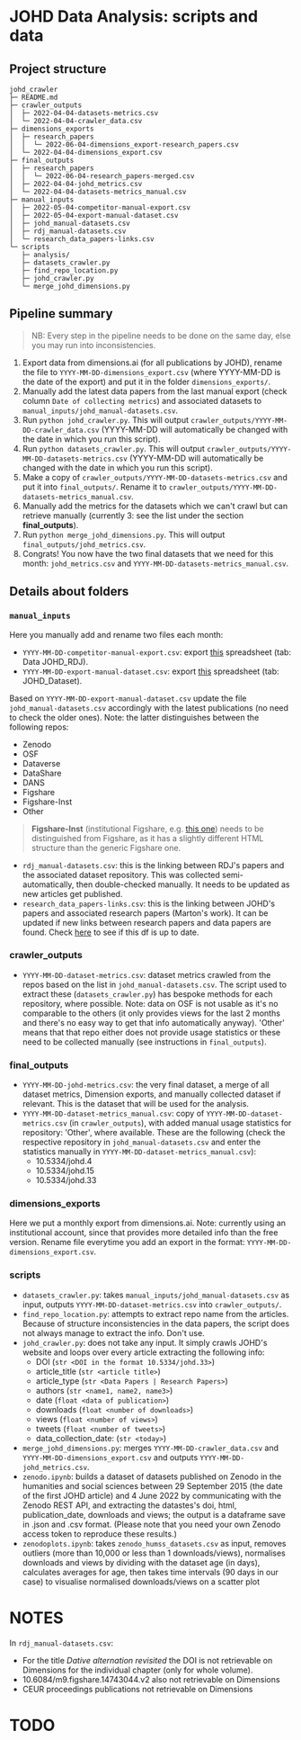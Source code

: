 # JOHD Data Analysis: scripts and data

## Project structure
```
johd_crawler
├─ README.md
├─ crawler_outputs
│  ├─ 2022-04-04-datasets-metrics.csv
│  └─ 2022-04-04-crawler_data.csv
├─ dimensions_exports
│  ├─ research_papers
│  │  └─ 2022-06-04-dimensions_export-research_papers.csv
│  └─ 2022-04-04-dimensions_export.csv
├─ final_outputs
│  ├─ research_papers
│  │  └─ 2022-06-04-research_papers-merged.csv
│  ├─ 2022-04-04-johd_metrics.csv
│  └─ 2022-04-04-datasets-metrics_manual.csv
├─ manual_inputs
│  ├─ 2022-05-04-competitor-manual-export.csv
│  ├─ 2022-05-04-export-manual-dataset.csv
│  ├─ johd_manual-datasets.csv
│  ├─ rdj_manual-datasets.csv
│  └─ research_data_papers-links.csv
└─ scripts
   ├─ analysis/
   ├─ datasets_crawler.py
   ├─ find_repo_location.py
   ├─ johd_crawler.py
   └─ merge_johd_dimensions.py
```

## Pipeline summary
> NB: Every step in the pipeline needs to be done on the same day, else you may run into inconsistencies.
1. Export data from dimensions.ai (for all publications by JOHD), rename the file to `YYYY-MM-DD-dimensions_export.csv` (where YYYY-MM-DD is the date of the export) and put it in the folder `dimensions_exports/`.
2. Manually add the latest data papers from the last manual export (check column `Date of collecting metrics`) and associated datasets to `manual_inputs/johd_manual-datasets.csv`.
3. Run `python johd_crawler.py`. This will output `crawler_outputs/YYYY-MM-DD-crawler_data.csv` (YYYY-MM-DD will automatically be changed with the date in which you run this script).
4. Run `python datasets_crawler.py`. This will output `crawler_outputs/YYYY-MM-DD-datasets-metrics.csv` (YYYY-MM-DD will automatically be changed with the date in which you run this script).
5. Make a copy of `crawler_outputs/YYYY-MM-DD-datasets-metrics.csv` and put it into `final_outputs/`. Rename it to `crawler_outputs/YYYY-MM-DD-datasets-metrics_manual.csv`.
6. Manually add the metrics for the datasets which we can't crawl but can retrieve manually (currently 3: see the list under the section **final_outputs**).
7. Run `python merge_johd_dimensions.py`. This will output `final_outputs/johd_metrics.csv`.
8. Congrats! You now have the two final datasets that we need for this month: `johd_metrics.csv` and `YYYY-MM-DD-datasets-metrics_manual.csv`.

## Details about folders

### `manual_inputs`
Here you manually add and rename two files each month:
- `YYYY-MM-DD-competitor-manual-export.csv`: export [this](https://docs.google.com/spreadsheets/d/11MziEnCBh-Wz_GzBHi1PcM4p947yE9Nn/edit#gid=1230857751) spreadsheet (tab: Data JOHD_RDJ).
- `YYYY-MM-DD-export-manual-dataset.csv`: export [this](https://docs.google.com/spreadsheets/d/11MziEnCBh-Wz_GzBHi1PcM4p947yE9Nn/edit#gid=1230857751) spreadsheet (tab: JOHD_Dataset).

Based on `YYYY-MM-DD-export-manual-dataset.csv` update the file `johd_manual-datasets.csv` accordingly with the latest publications (no need to check the older ones). Note: the latter distinguishes between the following repos:
- Zenodo
- OSF
- Dataverse
- DataShare
- DANS
- Figshare
- Figshare-Inst
- Other

> **Figshare-Inst** (institutional Figshare, e.g. [this one](https://kilthub.cmu.edu/articles/dataset/DH_Conference_Index_Data_-_9_22_2020/12987959/1)) needs to be distinguished from Figshare, as it has a slightly different HTML structure than the generic Figshare one.

- `rdj_manual-datasets.csv`: this is the linking between RDJ's papers and the associated dataset repository. This was collected semi-automatically, then double-checked manually. It needs to be updated as new articles get published.
- `research_data_papers-links.csv`: this is the linking between JOHD's papers and associated research papers (Marton's work). It can be updated if new links between research papers and data papers are found. Check [here](https://docs.google.com/spreadsheets/d/1e0FiSv6VaOabt5rBFDyytj2A8tDS48ZZ5OLgxJ1dQ5E/edit#gid=0) to see if this df is up to date.

### crawler_outputs
- `YYYY-MM-DD-dataset-metrics.csv`: dataset metrics crawled from the repos based on the list in `johd_manual-datasets.csv`. The script used to extract these (`datasets_crawler.py`) has bespoke methods for each repository, where possible. Note: data on OSF is not usable as it's no comparable to the others (it only provides views for the last 2 months and there's no easy way to get that info automatically anyway). 'Other' means that that repo either does not provide usage statistics or these need to be collected manually (see instructions in `final_outputs`).

### final_outputs
- `YYYY-MM-DD-johd-metrics.csv`: the very final dataset, a merge of all dataset metrics, Dimension exports, and manually collected dataset if relevant. This is the dataset that will be used for the analysis.
- `YYYY-MM-DD-dataset-metrics_manual.csv`: copy of `YYYY-MM-DD-dataset-metrics.csv` (in `crawler_outputs`), with added manual usage statistics for repository: 'Other', where available. These are the following (check the respective repository in `johd_manual-datasets.csv` and enter the statistics manually in `YYYY-MM-DD-dataset-metrics_manual.csv`):
    - 10.5334/johd.4
    - 10.5334/johd.15
    - 10.5334/johd.33

### dimensions_exports
Here we put a monthly export from dimensions.ai. Note: currently using an institutional account, since that provides more detailed info than the free version. Rename file everytime you add an export in the format: `YYYY-MM-DD-dimensions_export.csv`.

### scripts
- `datasets_crawler.py`: takes `manual_inputs/johd_manual-datasets.csv` as input, outputs `YYYY-MM-DD-dataset-metrics.csv` into `crawler_outputs/`.
- `find_repo_location.py`: attempts to extract repo name from the articles. Because of structure inconsistencies in the data papers, the script does not always manage to extract the info. Don't use.
- `johd_crawler.py`: does not take any input. It simply crawls JOHD's website and loops over every article extracting the following info:
    - DOI (`str <DOI in the format 10.5334/johd.33>`)
    - article_title (`str <article title>`)
    - article_type (`str <Data Papers | Research Papers>`)
    - authors (`str <name1, name2, name3>`)
    - date (`float <data of publication>`)
    - downloads (`float <number of downloads>`)
    - views (`float <number of views>`)
    - tweets (`float <number of tweets>`)
    - data_collection_date: (`str <today>`)
- `merge_johd_dimensions.py`: merges `YYYY-MM-DD-crawler_data.csv` and `YYYY-MM-DD-dimensions_export.csv` and outputs `YYYY-MM-DD-johd_metrics.csv`.
- `zenodo.ipynb`: builds a dataset of datasets published on Zenodo in the humanities and social sciences between 29 September 2015 (the date of the first JOHD article) and 4 June 2022 by communicating with the Zenodo REST API, and extracting the datastes's doi, html, publication_date, downloads and views; the output is a dataframe save in .json and .csv format. (Please note that you need your own Zenodo access token to reproduce these results.)
- `zenodoplots.ipynb`: takes `zenodo_humss_datasets.csv` as input, removes outliers (more than 10,000 or less than 1 downloads/views), normalises downloads and views by dividing with the dataset age (in days), calculates averages for age, then takes time intervals (90 days in our case) to visualise normalised downloads/views on a scatter plot

# NOTES
In `rdj_manual-datasets.csv`:
- For the title _Dative alternation revisited_ the DOI is not retrievable on Dimensions for the individual chapter (only for whole volume).
- 10.6084/m9.figshare.14743044.v2 also not retrievable on Dimensions
- CEUR proceedings publications not retrievable on Dimensions

# TODO
